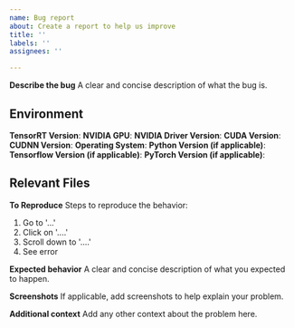 ```yaml
---
name: Bug report
about: Create a report to help us improve
title: ''
labels: ''
assignees: ''

---
```


**Describe the bug**
A clear and concise description of what the bug is.


## Environment

**TensorRT Version**: 
**NVIDIA GPU**: 
**NVIDIA Driver Version**: 
**CUDA Version**: 
**CUDNN Version**: 
**Operating System**: 
**Python Version (if applicable)**: 
**Tensorflow Version (if applicable)**: 
**PyTorch Version (if applicable)**: 

## Relevant Files

<!-- Please include links to any models, data, files, or scripts necessary to reproduce your issue. (Github repo, Google Drive/Dropbox, etc.) -->

**To Reproduce**
Steps to reproduce the behavior:
1. Go to '...'
2. Click on '....'
3. Scroll down to '....'
4. See error

**Expected behavior**
A clear and concise description of what you expected to happen.

**Screenshots**
If applicable, add screenshots to help explain your problem.

**Additional context**
Add any other context about the problem here.
